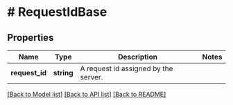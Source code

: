 # # RequestIdBase

## Properties

Name | Type | Description | Notes
------------ | ------------- | ------------- | -------------
**request_id** | **string** | A request id assigned by the server. |

[[Back to Model list]](../../README.md#models) [[Back to API list]](../../README.md#endpoints) [[Back to README]](../../README.md)
